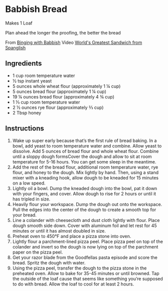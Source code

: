 # Babbish Bread

Makes 1 Loaf

Plan ahead the longer the proofing, the better the bread

From [Binging with Babbish](https://www.bingingwithbabish.com/recipes/2017/8/22/worldsgreatestsandwich)
Video [World's Greatest Sandwich from Spanglish](https://www.youtube.com/watch?v=A_l8_C-EO38)


## Ingredients
- 1 cup room temperature water
- ½ tsp instant yeast
- 5 ounces whole wheat flour (approximately 1 ¼ cup)
- 5 ounces bread flour (approximately 1 ¼ cup)
- 19 ¼ ounces bread flour (approximately 4 ¾ cup)
- 1 ⅓ cup room temperature water
- 2 ½ ounces rye flour (approximately ⅔ cup)
- 2 Tbsp honey

## Instructions
1. Wake up super early because that’s the first rule of bread baking. In a bowl, add yeast to room temperature water and combine. Allow yeast to dissolve. Add 5 ounces of bread flour and whole wheat flour. Combine until a sloppy dough formsCover the dough and allow to sit at room temperature for 5-16 hours. You can get some sleep in the meantime.
2. Add the rest of the bread flour, additional room temperature water, rye flour, and honey to the dough. Mix lightly by hand. Then, using a stand mixer with a kneading hook, allow dough to be kneaded for 15 minutes on a low speed.
3. Lightly oil a bowl. Dump the kneaded dough into the bowl, pat it down with your fingers, and cover. Allow dough to rise for 2 hours or until it has tripled in size.
4. Heavily flour your workspace. Dump the dough out onto the workspace. Pull the edges into the center of the dough to create a smooth top for your bread.
5. Line a colander with cheesecloth and dust cloth lightly with flour. Place dough smooth side down. Cover with aluminum foil and let rest for 45 minutes or until it has almost doubled in size.
6. Preheat oven to 450°F and place a pizza stone into oven.
7. Lightly flour a parchment-lined pizza peel. Place pizza peel on top of the colander and invert so the dough is now lying on top of the parchment paper on the pizza peel.
8. Get your razor blade from the Goodfellas pasta episode and score the bread. Spritz the dough with water.
9. Using the pizza peel, transfer the dough to the pizza stone in the preheated oven. Allow to bake for 35-45 minutes or until browned. Tap the outside of the loaf cause that seems like something you’re supposed to do with bread. Allow the loaf to cool for at least 2 hours.